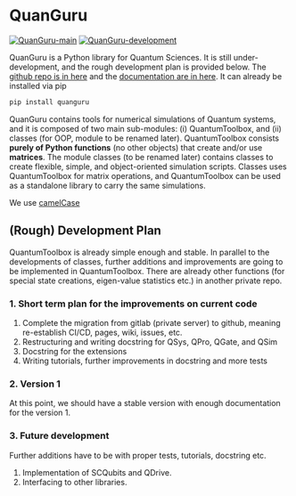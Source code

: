 # QuanGuru

[![QuanGuru-main](https://github.com/CirQuS-UTS/QuanGuru/actions/workflows/main.yml/badge.svg)](https://github.com/CirQuS-UTS/QuanGuru/actions/workflows/main.yml)
[![QuanGuru-development](https://github.com/CirQuS-UTS/QuanGuru/actions/workflows/development.yml/badge.svg)](https://github.com/CirQuS-UTS/QuanGuru/actions/workflows/development.yml)


QuanGuru is a Python library for Quantum Sciences.
It is still under-development, and the rough development plan is provided below.
The [github repo is in here](https://github.com/CirQuS-UTS/QuanGuru) and the [documentation are in here](https://cirqus-uts.github.io/QuanGuru/).
It can already be installed via pip
```bash
pip install quanguru
```

QuanGuru contains tools for numerical simulations of Quantum systems, and it is composed of two main sub-modules: (i) QuantumToolbox, and (ii) classes (for OOP, module to be renamed later).
QuantumToolbox consists **purely of Python functions** (no other objects) that create and/or use **matrices**.
The module classes (to be renamed later) contains classes to create flexible, simple, and object-oriented simulation scripts.
Classes uses QuantumToolbox for matrix operations, and QuantumToolbox can be used as a standalone library to carry the same simulations.

We use [camelCase](https://code.research.uts.edu.au/mKQuantum/QuantumSimulations/-/wikis/Variable%20Naming%20Conventions)

## (Rough) Development Plan

QuantumToolbox is already simple enough and stable.
In parallel to the developments of classes, further additions and improvements are going to be implemented in QuantumToolbox.
There are already other functions (for special state creations, eigen-value statistics etc.) in another private repo.

### 1. Short term plan for the improvements on current code

1. Complete the migration from gitlab (private server) to github, meaning re-establish CI/CD, pages, wiki, issues, etc.
1. Restructuring and writing docstring for QSys, QPro, QGate, and QSim
1. Docstring for the extensions
1. Writing tutorials, further improvements in docstring and more tests

### 2. Version 1

At this point, we should have a stable version with enough documentation for the version 1.

### 3. Future development 
Further additions have to be with proper tests, tutorials, docstring etc.

1. Implementation of SCQubits and QDrive.
1. Interfacing to other libraries.
